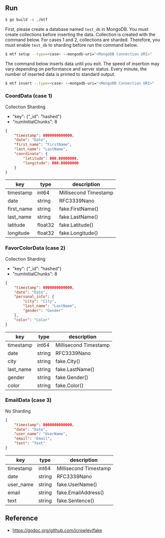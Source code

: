 ## Run

```bash
$ go build -o ./mtf 
```

First, please create a database named `test_db` in MongoDB.
You must create collections before inserting the data. Collection is created with the command below. For cases 1 and 2, collections are sharded. Therefore, you must enable `test_db` to sharding before run the command below.

```bash
$ mtf setup --type=<case> --mongodb-uri="<MongoDB Connection URI>"
```

The command below inserts data until you exit. The speed of insertion may vary depending on performance and server status. Every minute, the number of inserted data is printed to standard output.

```bash
$ mtf insert --type=<case> --mongodb-uri="<MongoDB Connection URI>"
```





### CoordData (case 1)

Collection Sharding

* "key": {"_id": "hashed"}
* "numInitialChunks": 8

```json
{
    "timestamp": 0000000000000,
    "date": "Date",
    "first_name": "FirstName",
    "last_name": "LastName",
    "coordinate": {
        "latitude": 000.00000000,
        "longitude": 000.00000000
    }
}
```

| key        | type    | description           |
| ---------- | ------- | --------------------- |
| timestamp  | int64   | Millisecond Timestamp |
| date       | string  | RFC3339Nano           |
| first_name | string  | fake.FirstName()      |
| last_name  | string  | fake.LastName()       |
| latitude   | float32 | fake.Latitude()       |
| longitude  | float32 | fake.Longitude()      |





### FavorColorData (case 2)

Collection Sharding

* "key": {"_id": "hashed"}
* "numInitialChunks": 8

```json
{
    "timestamp": 0000000000000,
    "date": "Date",
    "personal_info": {
        "city": "City",
        "last_name": "LastName",
        "gender": "Gender"
    },
    "color": "Color"
}
```

| key       | type   | description           |
| --------- | ------ | --------------------- |
| timestamp | int64  | Millisecond Timestamp |
| date      | string | RFC3339Nano           |
| city      | string | fake.City()           |
| last_name | string | fake.LastName()       |
| gender    | string | fake.Gender()         |
| color     | string | fake.Color()          |





### EmailData (case 3)

No Sharding

```json
{
    "timestamp": 0000000000000,
    "date": "Date",
    "user_name": "UserName",
    "email": "Email",
    "text": "Text"
}
```

| key       | type   | description           |
| --------- | ------ | --------------------- |
| timestamp | int64  | Millisecond Timestamp |
| date      | string | RFC3339Nano           |
| user_name | string | fake.UserName()       |
| email     | string | fake.EmailAddress()   |
| text      | string | fake.Sentence()       |





## Reference

* https://godoc.org/github.com/icrowley/fake